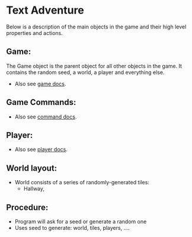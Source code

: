 # Text Adventure

Below is a description of the main objects in the game and their high level properties and actions.

## Game:
The Game object is the parent object for all other objects in the game.
It contains the random seed, a world, a player and everything else.

* Also see [game docs](./game.md).

## Game Commands:
* Also see [command docs](./commands.md).

## Player:
* Also see [player docs](./player.md).


## World layout:
* World consists of a series of randomly-generated tiles:
    * Hallway, 


## Procedure:
* Program will ask for a seed or generate a random one
* Uses seed to generate: world, tiles, players, ....




